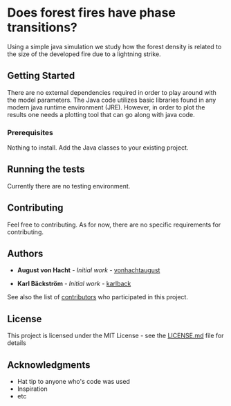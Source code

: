# Does forest fires have phase transitions?

Using a simple java simulation we study how the forest density is related to the size of the developed fire due to a lightning strike.

## Getting Started

There are no external dependencies required in order to play around with the model parameters. The Java code utilizes basic libraries found in any modern java runtime environment (JRE). However, in order to plot the results one needs a plotting tool that can go along with java code.

### Prerequisites

Nothing to install. Add the Java classes to your existing project.

## Running the tests

Currently there are no testing environment.
## Contributing

Feel free to contributing. As for now, there are no specific requirements for contributing.

## Authors

* **August von Hacht** - *Initial work* - [vonhachtaugust](https://github.com/vonhachtaugust)

* **Karl Bäckström** - *Initial work* - [karlback](https://github.com/karlback)

See also the list of [contributors](https://github.com/your/project/contributors) who participated in this project.

## License

This project is licensed under the MIT License - see the [LICENSE.md](LICENSE.md) file for details

## Acknowledgments

* Hat tip to anyone who's code was used
* Inspiration
* etc
